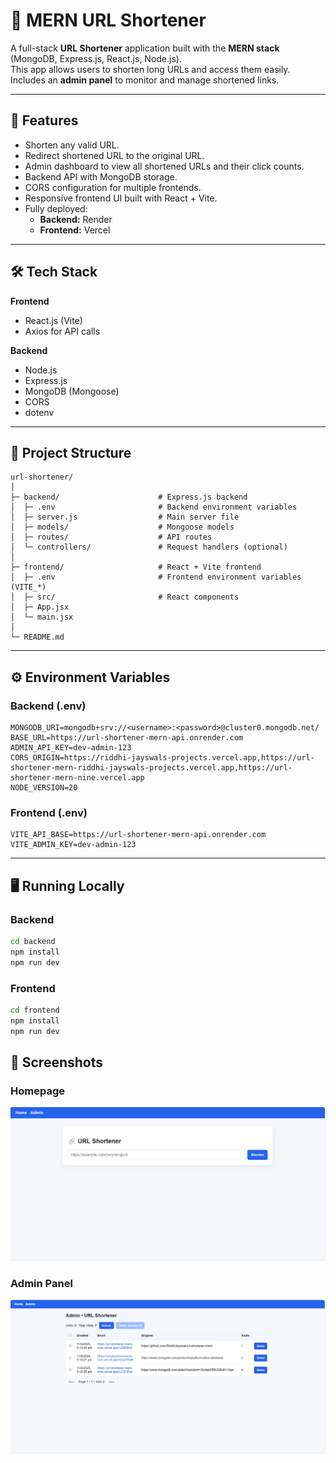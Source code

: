 # 🔗 MERN URL Shortener

A full-stack **URL Shortener** application built with the **MERN stack** (MongoDB, Express.js, React.js, Node.js).  
This app allows users to shorten long URLs and access them easily.  
Includes an **admin panel** to monitor and manage shortened links.

---

## 🚀 Features

- Shorten any valid URL.
- Redirect shortened URL to the original URL.
- Admin dashboard to view all shortened URLs and their click counts.
- Backend API with MongoDB storage.
- CORS configuration for multiple frontends.
- Responsive frontend UI built with React + Vite.
- Fully deployed:
  - **Backend:** Render
  - **Frontend:** Vercel

---

## 🛠️ Tech Stack

**Frontend**
- React.js (Vite)
- Axios for API calls

**Backend**
- Node.js
- Express.js
- MongoDB (Mongoose)
- CORS
- dotenv

---

## 📂 Project Structure
```text
url-shortener/
│
├─ backend/                      # Express.js backend
│  ├─ .env                       # Backend environment variables
│  ├─ server.js                  # Main server file
│  ├─ models/                    # Mongoose models
│  ├─ routes/                    # API routes
│  └─ controllers/               # Request handlers (optional)
│
├─ frontend/                     # React + Vite frontend
│  ├─ .env                       # Frontend environment variables (VITE_*)
│  ├─ src/                       # React components
│  ├─ App.jsx
│  └─ main.jsx
│
└─ README.md
```

---

## ⚙️ Environment Variables

### **Backend (.env)**
```env
MONGODB_URI=mongodb+srv://<username>:<password>@cluster0.mongodb.net/
BASE_URL=https://url-shortener-mern-api.onrender.com
ADMIN_API_KEY=dev-admin-123
CORS_ORIGIN=https://riddhi-jayswals-projects.vercel.app,https://url-shortener-mern-riddhi-jayswals-projects.vercel.app,https://url-shortener-mern-nine.vercel.app
NODE_VERSION=20
```
### **Frontend (.env)**
```env
VITE_API_BASE=https://url-shortener-mern-api.onrender.com
VITE_ADMIN_KEY=dev-admin-123
```
---
## 🖥️ Running Locally

### Backend
```bash
cd backend
npm install
npm run dev
```
### Frontend
```bash
cd frontend
npm install
npm run dev
```

## 📸 Screenshots

### Homepage
![Homepage Screenshot](./screenshots/homepage.png)

### Admin Panel
![Admin Panel Screenshot](./screenshots/admin-panel.png)

